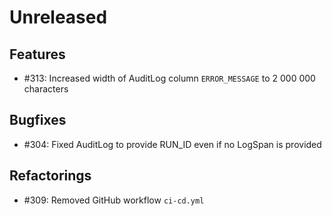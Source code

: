 # Unreleased

## Features

* #313: Increased width of AuditLog column `ERROR_MESSAGE` to 2 000 000 characters

## Bugfixes

* #304: Fixed AuditLog to provide RUN_ID even if no LogSpan is provided

## Refactorings

* #309: Removed GitHub workflow `ci-cd.yml`

